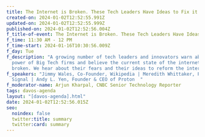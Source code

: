 ```yaml
---
title: The Internet is Broken. These Tech Leaders Have Ideas to Fix it.
created-on: 2024-01-02T12:52:55.991Z
updated-on: 2024-01-02T12:52:55.999Z
published-on: 2024-01-02T12:52:56.004Z
f_title-of-event: The Internet is Broken. These Tech Leaders Have Ideas to Fix it.
f_time: 11:30 AM - 12 PM
f_time-start: 2024-01-16T10:30:56.009Z
f_day: Tue
f_description: "A growing number of tech leaders and innovators warn about the
  power of Big Tech firms and believe the current state of the internet is
  broken. We hear about their fears and their ideas to reform the internet.   "
f_speakers: "Jimmy Wales, Co-Founder, Wikipedia | Meredith Whittaker, President,
  Signal | Andy L. Yen, Founder & CEO of Proton  "
f_moderator-name: Arjun Kharpal, CNBC Senior Technology Reporter
tags: davos-agenda
layout: "[davos-agenda].html"
date: 2024-01-02T12:52:56.015Z
seo:
  noindex: false
  twitter:title: summary
  twitter:card: summary
---
```

